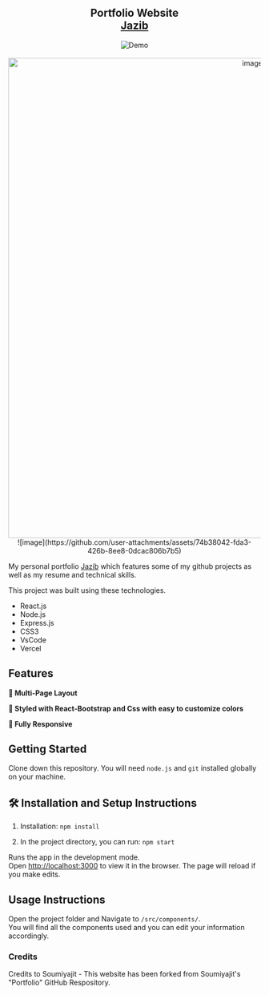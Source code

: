 <h2 align="center">
  Portfolio Website <br/>
  <a href="https://soumyajit.vercel.app/" target="_blank">Jazib</a>
</h2>
<div align="center">
  <img alt="Demo" src="./Images/readme-img1.png" />
</div>

<br/>

<center>

<img width="959" alt="image" src="https://github.com/user-attachments/assets/019a2584-f2e3-4670-bcb8-cba89828ed15" />
![image](https://github.com/user-attachments/assets/74b38042-fda3-426b-8ee8-0dcac806b7b5)



</center>


My personal portfolio <a href="https://jazib-portfolio.vercel.app/" target="_blank">Jazib</a> which features some of my github projects as well as my resume and technical skills.<br/>

This project was built using these technologies.

- React.js
- Node.js
- Express.js
- CSS3
- VsCode
- Vercel

## Features

**📖 Multi-Page Layout**

**🎨 Styled with React-Bootstrap and Css with easy to customize colors**

**📱 Fully Responsive**

## Getting Started

Clone down this repository. You will need `node.js` and `git` installed globally on your machine.

## 🛠 Installation and Setup Instructions

1. Installation: `npm install`

2. In the project directory, you can run: `npm start`

Runs the app in the development mode.\
Open [http://localhost:3000](http://localhost:3000) to view it in the browser.
The page will reload if you make edits.

## Usage Instructions

Open the project folder and Navigate to `/src/components/`. <br/>
You will find all the components used and you can edit your information accordingly.

### Credits

Credits to Soumiyajit - This website has been forked from Soumiyajit's "Portfolio" GitHub Respository.
